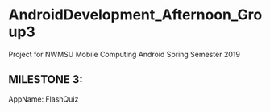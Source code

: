 # AndroidDevelopment_Afternoon_Group3
Project for NWMSU Mobile Computing Android Spring Semester 2019

## MILESTONE 3:
AppName: FlashQuiz

